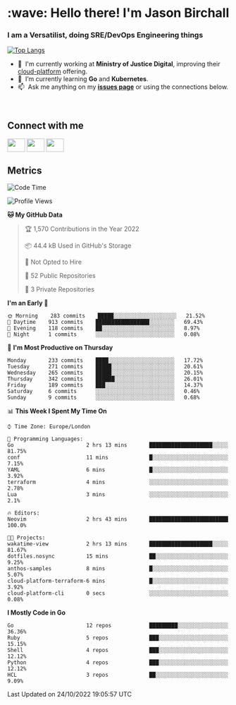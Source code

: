 <h1 align="left" id="jason-title">:wave: Hello there! I'm Jason Birchall</h1>
<h3 align="left">I am a Versatilist, doing SRE/DevOps Engineering things</h3>

[![Top Langs](https://github-readme-stats.vercel.app/api?username=jasonBirchall&show_icons=true&count_private=true&include_all_commits=true&theme=gruvbox)](https://github.com/anuraghazra/github-readme-stats)

- :office: &nbsp;I'm currently working at **Ministry of Justice Digital**, improving their [cloud-platform](https://github.com/ministryofjustice/cloud-platform) offering.
- :seedling: &nbsp;I’m currently learning **Go** and **Kubernetes**.
- :mailbox: &nbsp;Ask me anything on my **[issues page]** or using the connections below.


<br>

<h2>Connect with me</h2>
<p>
<a href="https://twitter.com/jsonBirchall" target="blank"><img align="center" src="https://cdn.jsdelivr.net/npm/simple-icons@3.0.1/icons/twitter.svg" alt="" height="30" width="40" /></a>
<a href="https://keybase.io/json0" target="blank"><img align="center" src="https://cdn.jsdelivr.net/npm/simple-icons@3.0.1/icons/keybase.svg" alt="" height="30" width="40" /></a>
<a href="https://www.reddit.com/user/kakorate" target="blank"><img align="center" src="https://cdn.jsdelivr.net/npm/simple-icons@3.0.1/icons/reddit.svg" alt="" height="30" width="40" /></a>
</p>

<h2>Metrics</h2>

<!--START_SECTION:waka-->
![Code Time](http://img.shields.io/badge/Code%20Time-815%20hrs%2023%20mins-blue)

![Profile Views](http://img.shields.io/badge/Profile%20Views-2-blue)

**🐱 My GitHub Data** 

> 🏆 1,570 Contributions in the Year 2022
 > 
> 📦 44.4 kB Used in GitHub's Storage 
 > 
> 🚫 Not Opted to Hire
 > 
> 📜 52 Public Repositories 
 > 
> 🔑 3 Private Repositories  
 > 
**I'm an Early 🐤** 

```text
🌞 Morning    283 commits    █████░░░░░░░░░░░░░░░░░░░░   21.52% 
🌆 Daytime    913 commits    █████████████████░░░░░░░░   69.43% 
🌃 Evening    118 commits    ██░░░░░░░░░░░░░░░░░░░░░░░   8.97% 
🌙 Night      1 commits      ░░░░░░░░░░░░░░░░░░░░░░░░░   0.08%

```
📅 **I'm Most Productive on Thursday** 

```text
Monday       233 commits    ████░░░░░░░░░░░░░░░░░░░░░   17.72% 
Tuesday      271 commits    █████░░░░░░░░░░░░░░░░░░░░   20.61% 
Wednesday    265 commits    █████░░░░░░░░░░░░░░░░░░░░   20.15% 
Thursday     342 commits    ██████░░░░░░░░░░░░░░░░░░░   26.01% 
Friday       189 commits    ███░░░░░░░░░░░░░░░░░░░░░░   14.37% 
Saturday     6 commits      ░░░░░░░░░░░░░░░░░░░░░░░░░   0.46% 
Sunday       9 commits      ░░░░░░░░░░░░░░░░░░░░░░░░░   0.68%

```


📊 **This Week I Spent My Time On** 

```text
⌚︎ Time Zone: Europe/London

💬 Programming Languages: 
Go                       2 hrs 13 mins       ████████████████████░░░░░   81.75% 
conf                     11 mins             █░░░░░░░░░░░░░░░░░░░░░░░░   7.15% 
YAML                     6 mins              █░░░░░░░░░░░░░░░░░░░░░░░░   3.92% 
terraform                4 mins              ░░░░░░░░░░░░░░░░░░░░░░░░░   2.78% 
Lua                      3 mins              ░░░░░░░░░░░░░░░░░░░░░░░░░   2.1%

🔥 Editors: 
Neovim                   2 hrs 43 mins       █████████████████████████   100.0%

🐱‍💻 Projects: 
wakatime-view            2 hrs 13 mins       ████████████████████░░░░░   81.67% 
dotfiles.nosync          15 mins             ██░░░░░░░░░░░░░░░░░░░░░░░   9.25% 
anthos-samples           8 mins              █░░░░░░░░░░░░░░░░░░░░░░░░   5.07% 
cloud-platform-terraform-6 mins              █░░░░░░░░░░░░░░░░░░░░░░░░   3.92% 
cloud-platform-cli       0 secs              ░░░░░░░░░░░░░░░░░░░░░░░░░   0.08%

```

**I Mostly Code in Go** 

```text
Go                       12 repos            █████████░░░░░░░░░░░░░░░░   36.36% 
Ruby                     5 repos             ███░░░░░░░░░░░░░░░░░░░░░░   15.15% 
Shell                    4 repos             ███░░░░░░░░░░░░░░░░░░░░░░   12.12% 
Python                   4 repos             ███░░░░░░░░░░░░░░░░░░░░░░   12.12% 
HCL                      3 repos             ██░░░░░░░░░░░░░░░░░░░░░░░   9.09%

```



 Last Updated on 24/10/2022 19:05:57 UTC
<!--END_SECTION:waka-->

<!-- links -->

[issues page]: https://github.com/jasonBirchall/jasonBirchall/issues "jasonBirchall/issues"
